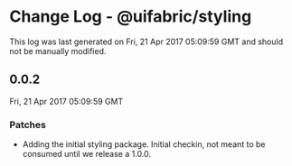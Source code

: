 # Change Log - @uifabric/styling

This log was last generated on Fri, 21 Apr 2017 05:09:59 GMT and should not be manually modified.

## 0.0.2
Fri, 21 Apr 2017 05:09:59 GMT

### Patches

- Adding the initial styling package. Initial checkin, not meant to be consumed until we release a 1.0.0.

